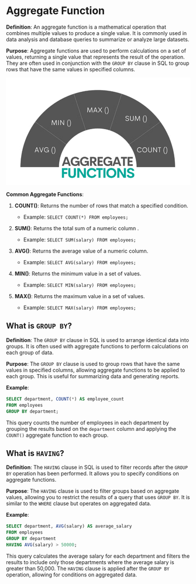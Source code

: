 # Aggregate Function

**Definition**: An aggregate function is a mathematical operation that combines multiple values to produce a single value. It is commonly used in data analysis and database queries to summarize or analyze large datasets.

**Purpose**: Aggregate functions are used to perform calculations on a set of values, returning a single value that represents the result of the operation. They are often used in conjunction with the `GROUP BY` clause in SQL to group rows that have the same values in specified columns.

![Aggregate Functions](./images/AggregateFunction.PNG)

**Common Aggregate Functions**:
1. **COUNT()**: Returns the number of rows that match a specified condition.
   - Example: `SELECT COUNT(*) FROM employees;`

2. **SUM()**: Returns the total sum of a numeric column	.
	- Example: `SELECT SUM(salary) FROM employees;`

3. **AVG()**: Returns the average value of a numeric column.
   - Example: `SELECT AVG(salary) FROM employees;`

4. **MIN()**: Returns the minimum value in a set of values.
   - Example: `SELECT MIN(salary) FROM employees;`

5. **MAX()**: Returns the maximum value in a set of values.
   - Example: `SELECT MAX(salary) FROM employees;`

## What is `GROUP BY`?

**Definition**: The `GROUP BY` clause in SQL is used to arrange identical data into groups. It is often used with aggregate functions to perform calculations on each group of data.

**Purpose**: The `GROUP BY` clause is used to group rows that have the same values in specified columns, allowing aggregate functions to be applied to each group. This is useful for summarizing data and generating reports.

**Example**: 
```sql
SELECT department, COUNT(*) AS employee_count
FROM employees
GROUP BY department;
```

This query counts the number of employees in each department by grouping the results based on the `department` column and applying the `COUNT()` aggregate function to each group.

## What is `HAVING`?

**Definition**: The `HAVING` clause in SQL is used to filter records after the `GROUP BY` operation has been performed. It allows you to specify conditions on aggregate functions.

**Purpose**: The `HAVING` clause is used to filter groups based on aggregate values, allowing you to restrict the results of a query that uses `GROUP BY`. It is similar to the `WHERE` clause but operates on aggregated data.

**Example**: 
```sql
SELECT department, AVG(salary) AS average_salary
FROM employees
GROUP BY department
HAVING AVG(salary) > 50000;
```

This query calculates the average salary for each department and filters the results to include only those departments where the average salary is greater than 50,000. The `HAVING` clause is applied after the `GROUP BY` operation, allowing for conditions on aggregated data.


